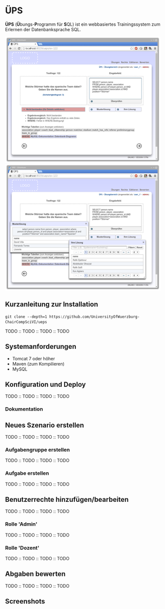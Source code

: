 # ÜPS
**ÜPS** (**Ü**bungs-**P**rogramm für **S**QL) ist ein webbasiertes Trainingssystem zum Erlernen der Datenbanksprache SQL.

![](res/screenshots/ueps_neu_02.png)
![](res/screenshots/ueps_neu_03.png)

## Kurzanleitung zur Installation

``git clone --depth=1 https://github.com/UniversityOfWuerzburg-ChairCompSciVI/ueps``

TODO :: TODO :: TODO :: TODO

## Systemanforderungen
* Tomcat 7 oder höher
* Maven (zum Kompilieren)
* MySQL

## Konfiguration und Deploy
TODO :: TODO :: TODO :: TODO

### Dokumentation

## Neues Szenario erstellen
TODO :: TODO :: TODO :: TODO

### Aufgabengruppe erstellen
TODO :: TODO :: TODO :: TODO

### Aufgabe erstellen
TODO :: TODO :: TODO :: TODO

## Benutzerrechte hinzufügen/bearbeiten
TODO :: TODO :: TODO :: TODO
### Rolle 'Admin'
TODO :: TODO :: TODO :: TODO
### Rolle 'Dozent'
TODO :: TODO :: TODO :: TODO

## Abgaben bewerten
TODO :: TODO :: TODO :: TODO



## Screenshots
